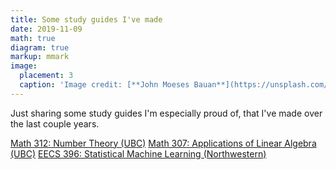 ```yaml
---
title: Some study guides I've made
date: 2019-11-09
math: true
diagram: true
markup: mmark
image:
  placement: 3
  caption: 'Image credit: [**John Moeses Bauan**](https://unsplash.com/photos/OGZtQF8iC0g)'
---
```


Just sharing some study guides I'm especially proud of, that I've made over the last couple years.

[Math 312: Number Theory (UBC)](../../static/files/study_guides/math_312.pdf)
[Math 307: Applications of Linear Algebra (UBC)]()
[EECS 396: Statistical Machine Learning (Northwestern)]()
